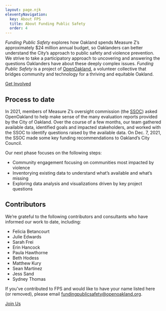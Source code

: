 ```yaml
---
layout: page.njk
eleventyNavigation:
  key: About FPS
  title: About Funding Public Safety
  order: 4
---
```



*Funding Public Safety* explores how Oakland spends Measure Z’s approximately $24 million annual budget, so Oaklanders can better understand the City’s approach to public safety and violence prevention. We strive to take a participatory approach to uncovering and answering the questions Oaklanders have about these deeply complex issues. *Funding Public Safety* is a project of [OpenOakland](https://openoakland.org), a volunteer collective that bridges community and technology for a thriving and equitable Oakland.

<a class="btn btn-primary" href="/get-involved" role="button">Get Involved</a>

## Process to date
In 2021, members of Measure Z’s oversight commission (the [SSOC](https://www.oaklandca.gov/boards-commissions/public-safety-and-services-violence-prevention-oversight-commission)) asked OpenOakland to help make sense of the many evaluation reports provided by the City of Oakland. Over the course of a few months, our team gathered available data, identified goals and impacted stakeholders, and worked with the SSOC to identify questions raised by the available data. On Dec. 7, 2021, the SSOC made some key funding recommendations to Oakland’s City Council.

Our next phase focuses on the following steps:

- Community engagement focusing on communities most impacted by violence
- Inventorying existing data to understand what’s available and what’s missing
- Exploring data analysis and visualizations driven by key project questions

## Contributors
We’re grateful to the following contributors and consultants who have informed our work to date, including:

- Felicia Betancourt
- Julie Edwards
- Sarah Frei
- Erin Hancock
- Paula Hawthorne
- Beth Hodess
- Matthew Kury
- Sean Martinez
- Jess Sand
- Sydney Thomas

If you've contributed to FPS and would like to have your name listed here (or removed), please email [fundingpublicsafety@openoakland.org](mailto:fundingpublicsafety@openoakland.org).

<a class="btn btn-primary" href="/get-involved" role="button">Join Us</a>
